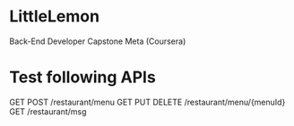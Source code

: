 # LittleLemon
Back-End Developer Capstone Meta (Coursera)

# Test following APIs
GET POST /restaurant/menu
GET PUT DELETE /restaurant/menu/{menuId}
GET /restaurant/msg